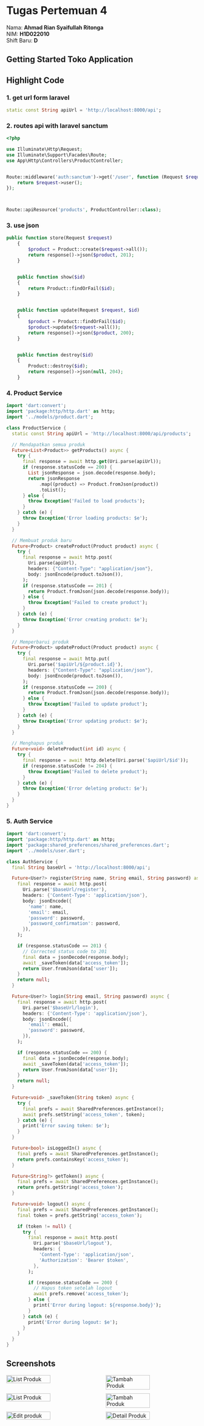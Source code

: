 # Tugas Pertemuan 4

Nama: **Ahmad Rian Syaifullah Ritonga**  
NIM: **H1D022010**  
Shift Baru: **D**

## Getting Started Toko Application

## Highlight Code

### 1. get url form laravel

```dart
static const String apiUrl = 'http://localhost:8000/api';

```

### 2. routes api with laravel sanctum

```php
<?php

use Illuminate\Http\Request;
use Illuminate\Support\Facades\Route;
use App\Http\Controllers\ProductController;


Route::middleware('auth:sanctum')->get('/user', function (Request $request) {
    return $request->user();
});



Route::apiResource('products', ProductController::class);

```

### 3. use json

```php
public function store(Request $request)
    {
        $product = Product::create($request->all());
        return response()->json($product, 201);
    }


    public function show($id)
    {
        return Product::findOrFail($id);
    }


    public function update(Request $request, $id)
    {
        $product = Product::findOrFail($id);
        $product->update($request->all());
        return response()->json($product, 200);
    }


    public function destroy($id)
    {
        Product::destroy($id);
        return response()->json(null, 204);
    }
```

### 4. Product Service

```dart
import 'dart:convert';
import 'package:http/http.dart' as http;
import '../models/product.dart';

class ProductService {
  static const String apiUrl = 'http://localhost:8000/api/products';

  // Mendapatkan semua produk
  Future<List<Product>> getProducts() async {
    try {
      final response = await http.get(Uri.parse(apiUrl));
      if (response.statusCode == 200) {
        List jsonResponse = json.decode(response.body);
        return jsonResponse
            .map((product) => Product.fromJson(product))
            .toList();
      } else {
        throw Exception('Failed to load products');
      }
    } catch (e) {
      throw Exception('Error loading products: $e');
    }
  }

  // Membuat produk baru
  Future<Product> createProduct(Product product) async {
    try {
      final response = await http.post(
        Uri.parse(apiUrl),
        headers: {"Content-Type": "application/json"},
        body: jsonEncode(product.toJson()),
      );
      if (response.statusCode == 201) {
        return Product.fromJson(json.decode(response.body));
      } else {
        throw Exception('Failed to create product');
      }
    } catch (e) {
      throw Exception('Error creating product: $e');
    }
  }

  // Memperbarui produk
  Future<Product> updateProduct(Product product) async {
    try {
      final response = await http.put(
        Uri.parse('$apiUrl/${product.id}'),
        headers: {"Content-Type": "application/json"},
        body: jsonEncode(product.toJson()),
      );
      if (response.statusCode == 200) {
        return Product.fromJson(json.decode(response.body));
      } else {
        throw Exception('Failed to update product');
      }
    } catch (e) {
      throw Exception('Error updating product: $e');
    }
  }

  // Menghapus produk
  Future<void> deleteProduct(int id) async {
    try {
      final response = await http.delete(Uri.parse('$apiUrl/$id'));
      if (response.statusCode != 204) {
        throw Exception('Failed to delete product');
      }
    } catch (e) {
      throw Exception('Error deleting product: $e');
    }
  }
}

```

### 5. Auth Service

```dart
import 'dart:convert';
import 'package:http/http.dart' as http;
import 'package:shared_preferences/shared_preferences.dart';
import '../models/user.dart';

class AuthService {
  final String baseUrl = 'http://localhost:8000/api';

  Future<User?> register(String name, String email, String password) async {
    final response = await http.post(
      Uri.parse('$baseUrl/register'),
      headers: {'Content-Type': 'application/json'},
      body: jsonEncode({
        'name': name,
        'email': email,
        'password': password,
        'password_confirmation': password,
      }),
    );

    if (response.statusCode == 201) {
      // Corrected status code to 201
      final data = jsonDecode(response.body);
      await _saveToken(data['access_token']);
      return User.fromJson(data['user']);
    }
    return null;
  }

  Future<User?> login(String email, String password) async {
    final response = await http.post(
      Uri.parse('$baseUrl/login'),
      headers: {'Content-Type': 'application/json'},
      body: jsonEncode({
        'email': email,
        'password': password,
      }),
    );

    if (response.statusCode == 200) {
      final data = jsonDecode(response.body);
      await _saveToken(data['access_token']);
      return User.fromJson(data['user']);
    }
    return null;
  }

  Future<void> _saveToken(String token) async {
    try {
      final prefs = await SharedPreferences.getInstance();
      await prefs.setString('access_token', token);
    } catch (e) {
      print('Error saving token: $e');
    }
  }

  Future<bool> isLoggedIn() async {
    final prefs = await SharedPreferences.getInstance();
    return prefs.containsKey('access_token');
  }

  Future<String?> getToken() async {
    final prefs = await SharedPreferences.getInstance();
    return prefs.getString('access_token');
  }

  Future<void> logout() async {
    final prefs = await SharedPreferences.getInstance();
    final token = prefs.getString('access_token');

    if (token != null) {
      try {
        final response = await http.post(
          Uri.parse('$baseUrl/logout'),
          headers: {
            'Content-Type': 'application/json',
            'Authorization': 'Bearer $token',
          },
        );

        if (response.statusCode == 200) {
          // Hapus token setelah logout
          await prefs.remove('access_token');
        } else {
          print('Error during logout: ${response.body}');
        }
      } catch (e) {
        print('Error during logout: $e');
      }
    }
  }
}

```

## Screenshots

<div style="display: flex; flex-wrap: wrap; gap: 10px; justify-content: space-between;">
<img src="./login.png" alt="List Produk" style="width: 48%; max-width: 300px;"/>
  <img src="./register.png" alt="Tambah Produk" style="width: 48%; max-width: 300px;"/>
  <img src="./produk.png" alt="List Produk" style="width: 48%; max-width: 300px;"/>
  <img src="./add_produk.png" alt="Tambah Produk" style="width: 48%; max-width: 300px;"/>
  <img src="./edit_n.png" alt="Edit produk" style="width: 48%; max-width: 300px;"/>

  <img src="./detail.png" alt="Detail  Produk" style="width: 48%; max-width: 300px;"/>
  
</div>

